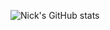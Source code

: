 ![Nick's GitHub stats](https://github-readme-stats.vercel.app/api?username=nicklagat&show_icons=true&theme=radical)

